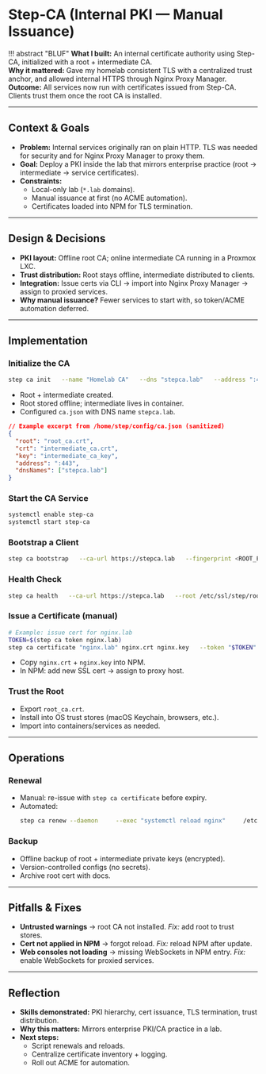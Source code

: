 # Step-CA (Internal PKI — Manual Issuance)

!!! abstract "BLUF"
    **What I built:** An internal certificate authority using Step-CA, initialized with a root + intermediate CA.  
    **Why it mattered:** Gave my homelab consistent TLS with a centralized trust anchor, and allowed internal HTTPS through Nginx Proxy Manager.  
    **Outcome:** All services now run with certificates issued from Step-CA. Clients trust them once the root CA is installed.

---

## Context & Goals

- **Problem:** Internal services originally ran on plain HTTP. TLS was needed for security and for Nginx Proxy Manager to proxy them.  
- **Goal:** Deploy a PKI inside the lab that mirrors enterprise practice (root → intermediate → service certificates).  
- **Constraints:**  
    - Local-only lab (`*.lab` domains).  
    - Manual issuance at first (no ACME automation).  
    - Certificates loaded into NPM for TLS termination.

---

## Design & Decisions

- **PKI layout:** Offline root CA; online intermediate CA running in a Proxmox LXC.  
- **Trust distribution:** Root stays offline, intermediate distributed to clients.  
- **Integration:** Issue certs via CLI → import into Nginx Proxy Manager → assign to proxied services.  
- **Why manual issuance?** Fewer services to start with, so token/ACME automation deferred.

---

## Implementation

### Initialize the CA
```bash
step ca init   --name "Homelab CA"   --dns "stepca.lab"   --address ":443"   --provisioner "admin@internal"
```

- Root + intermediate created.  
- Root stored offline; intermediate lives in container.  
- Configured `ca.json` with DNS name `stepca.lab`.

```json
// Example excerpt from /home/step/config/ca.json (sanitized)
{
  "root": "root_ca.crt",
  "crt": "intermediate_ca.crt",
  "key": "intermediate_ca_key",
  "address": ":443",
  "dnsNames": ["stepca.lab"]
}
```

### Start the CA Service
```bash
systemctl enable step-ca
systemctl start step-ca
```

### Bootstrap a Client
```bash
step ca bootstrap   --ca-url https://stepca.lab   --fingerprint <ROOT_FP>
```

### Health Check
```bash
step ca health   --ca-url https://stepca.lab   --root /etc/ssl/step/root_ca.crt
```

### Issue a Certificate (manual)
```bash
# Example: issue cert for nginx.lab
TOKEN=$(step ca token nginx.lab)
step ca certificate "nginx.lab" nginx.crt nginx.key   --token "$TOKEN"   --ca-url https://stepca.lab   --root /etc/ssl/step/root_ca.crt
```

- Copy `nginx.crt` + `nginx.key` into NPM.  
- In NPM: add new SSL cert → assign to proxy host.

### Trust the Root
- Export `root_ca.crt`.  
- Install into OS trust stores (macOS Keychain, browsers, etc.).  
- Import into containers/services as needed.

---

## Operations

### Renewal
- Manual: re-issue with `step ca certificate` before expiry.  
- Automated:  
  ```bash
  step ca renew --daemon     --exec "systemctl reload nginx"     /etc/ssl/npm.crt /etc/ssl/npm.key
  ```

### Backup
- Offline backup of root + intermediate private keys (encrypted).  
- Version-controlled configs (no secrets).  
- Archive root cert with docs.

---

## Pitfalls & Fixes

- **Untrusted warnings** → root CA not installed. *Fix:* add root to trust stores.  
- **Cert not applied in NPM** → forgot reload. *Fix:* reload NPM after update.  
- **Web consoles not loading** → missing WebSockets in NPM entry. *Fix:* enable WebSockets for proxied services.  

---

## Reflection

- **Skills demonstrated:** PKI hierarchy, cert issuance, TLS termination, trust distribution.  
- **Why this matters:** Mirrors enterprise PKI/CA practice in a lab.  
- **Next steps:**  
    - Script renewals and reloads.  
    - Centralize certificate inventory + logging.  
    - Roll out ACME for automation.
